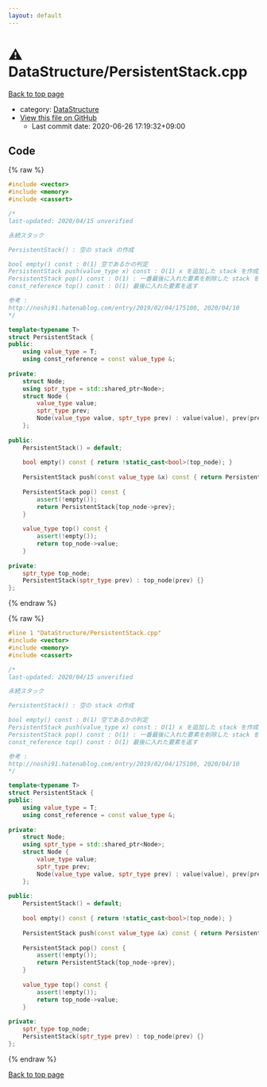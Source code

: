 ```yaml
---
layout: default
---
```


<!-- mathjax config similar to math.stackexchange -->
<script type="text/javascript" async
  src="https://cdnjs.cloudflare.com/ajax/libs/mathjax/2.7.5/MathJax.js?config=TeX-MML-AM_CHTML">
</script>
<script type="text/x-mathjax-config">
  MathJax.Hub.Config({
    TeX: { equationNumbers: { autoNumber: "AMS" }},
    tex2jax: {
      inlineMath: [ ['$','$'] ],
      processEscapes: true
    },
    "HTML-CSS": { matchFontHeight: false },
    displayAlign: "left",
    displayIndent: "2em"
  });
</script>

<script type="text/javascript" src="https://cdnjs.cloudflare.com/ajax/libs/jquery/3.4.1/jquery.min.js"></script>
<script src="https://cdn.jsdelivr.net/npm/jquery-balloon-js@1.1.2/jquery.balloon.min.js" integrity="sha256-ZEYs9VrgAeNuPvs15E39OsyOJaIkXEEt10fzxJ20+2I=" crossorigin="anonymous"></script>
<script type="text/javascript" src="../../assets/js/copy-button.js"></script>
<link rel="stylesheet" href="../../assets/css/copy-button.css" />


# :warning: DataStructure/PersistentStack.cpp

<a href="../../index.html">Back to top page</a>

* category: <a href="../../index.html#5e248f107086635fddcead5bf28943fc">DataStructure</a>
* <a href="{{ site.github.repository_url }}/blob/master/DataStructure/PersistentStack.cpp">View this file on GitHub</a>
    - Last commit date: 2020-06-26 17:19:32+09:00




## Code

<a id="unbundled"></a>
{% raw %}
```cpp
#include <vector>
#include <memory>
#include <cassert>

/*
last-updated: 2020/04/15 unverified

永続スタック

PersistentStack() : 空の stack の作成

bool empty() const : Θ(1) 空であるかの判定
PersistentStack push(value_type x) const : O(1) x を追加した stack を作成
PersistentStack pop() const : O(1) : 一番最後に入れた要素を削除した stack を作成
const_reference top() const : O(1) 最後に入れた要素を返す

参考 :
http://noshi91.hatenablog.com/entry/2019/02/04/175100, 2020/04/10
*/

template<typename T>
struct PersistentStack {
public:
	using value_type = T;
	using const_reference = const value_type &;
	
private:
	struct Node;
	using sptr_type = std::shared_ptr<Node>;
	struct Node {
		value_type value;
		sptr_type prev;
		Node(value_type value, sptr_type prev) : value(value), prev(prev) {}
	};
	
public:
	PersistentStack() = default;
	
	bool empty() const { return !static_cast<bool>(top_node); }
	
	PersistentStack push(const value_type &x) const { return PersistentStack{ std::make_shared<Node>(x, top_node) }; }
	
	PersistentStack pop() const {
		assert(!empty());
		return PersistentStack{top_node->prev};
	}
	
	value_type top() const {
		assert(!empty());
		return top_node->value;
	}
	
private:
	sptr_type top_node;
	PersistentStack(sptr_type prev) : top_node(prev) {}
};

```
{% endraw %}

<a id="bundled"></a>
{% raw %}
```cpp
#line 1 "DataStructure/PersistentStack.cpp"
#include <vector>
#include <memory>
#include <cassert>

/*
last-updated: 2020/04/15 unverified

永続スタック

PersistentStack() : 空の stack の作成

bool empty() const : Θ(1) 空であるかの判定
PersistentStack push(value_type x) const : O(1) x を追加した stack を作成
PersistentStack pop() const : O(1) : 一番最後に入れた要素を削除した stack を作成
const_reference top() const : O(1) 最後に入れた要素を返す

参考 :
http://noshi91.hatenablog.com/entry/2019/02/04/175100, 2020/04/10
*/

template<typename T>
struct PersistentStack {
public:
	using value_type = T;
	using const_reference = const value_type &;
	
private:
	struct Node;
	using sptr_type = std::shared_ptr<Node>;
	struct Node {
		value_type value;
		sptr_type prev;
		Node(value_type value, sptr_type prev) : value(value), prev(prev) {}
	};
	
public:
	PersistentStack() = default;
	
	bool empty() const { return !static_cast<bool>(top_node); }
	
	PersistentStack push(const value_type &x) const { return PersistentStack{ std::make_shared<Node>(x, top_node) }; }
	
	PersistentStack pop() const {
		assert(!empty());
		return PersistentStack{top_node->prev};
	}
	
	value_type top() const {
		assert(!empty());
		return top_node->value;
	}
	
private:
	sptr_type top_node;
	PersistentStack(sptr_type prev) : top_node(prev) {}
};

```
{% endraw %}

<a href="../../index.html">Back to top page</a>

